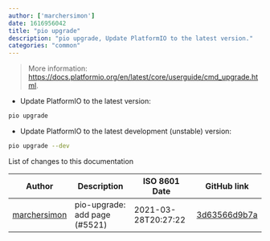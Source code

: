 ```yaml
---
author: ['marchersimon']
date: 1616956042
title: "pio upgrade"
description: "pio upgrade, Update PlatformIO to the latest version."
categories: "common"
---
```

> More information: <https://docs.platformio.org/en/latest/core/userguide/cmd_upgrade.html>.

- Update PlatformIO to the latest version:

```bash
pio upgrade
```

- Update PlatformIO to the latest development (unstable) version:

```bash
pio upgrade --dev
```
List of changes to this documentation


Author | Description | ISO 8601 Date | GitHub link
------|-----|-----|-----
[marchersimon](mailto:50295997+marchersimon@users.noreply.github.com) | pio-upgrade: add page (#5521) | 2021-03-28T20:27:22 | [3d63566d9b7a](https://github.com/tldr-pages/tldr/commit/3d63566d9b7a89e7e32aeb8709361390765745c6)

